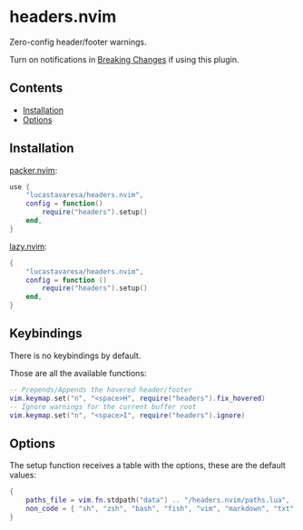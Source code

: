 # headers.nvim

Zero-config header/footer warnings.

Turn on notifications in [Breaking Changes](https://github.com/LucasTavaresA/headers.nvim/issues/1) if using this plugin.

## Contents

- [Installation](#installation)
- [Options](#options)

## Installation

[packer.nvim](https://github.com/wbthomason/packer.nvim):

```lua
use {
	"lucastavaresa/headers.nvim",
	config = function()
		require("headers").setup()
	end,
}
```

[lazy.nvim](https://github.com/folke/lazy.nvim):

```lua
{
	"lucastavaresa/headers.nvim",
	config = function ()
		require("headers").setup()
	end,
}
```

## Keybindings

There is no keybindings by default.

Those are all the available functions:

```lua
-- Prepends/Appends the hovered header/footer
vim.keymap.set("n", "<space>H", require("headers").fix_hovered)
-- Ignore warnings for the current buffer root
vim.keymap.set("n", "<space>I", require("headers").ignore)
```

## Options

The setup function receives a table with the options, these are the default values:

```lua
{
	paths_file = vim.fn.stdpath("data") .. "/headers.nvim/paths.lua",
	non_code = { "sh", "zsh", "bash", "fish", "vim", "markdown", "txt", "json", "yaml", "toml", "ini", "html", "css", "sql", "xml", "cmake", "make", "diff", "patch", "git", "gitcommit", "gitconfig", "gitignore", "gitattributes", },
}
```
